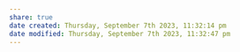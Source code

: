 ```yaml
---
share: true
date created: Thursday, September 7th 2023, 11:32:14 pm
date modified: Thursday, September 7th 2023, 11:32:47 pm
---
```

